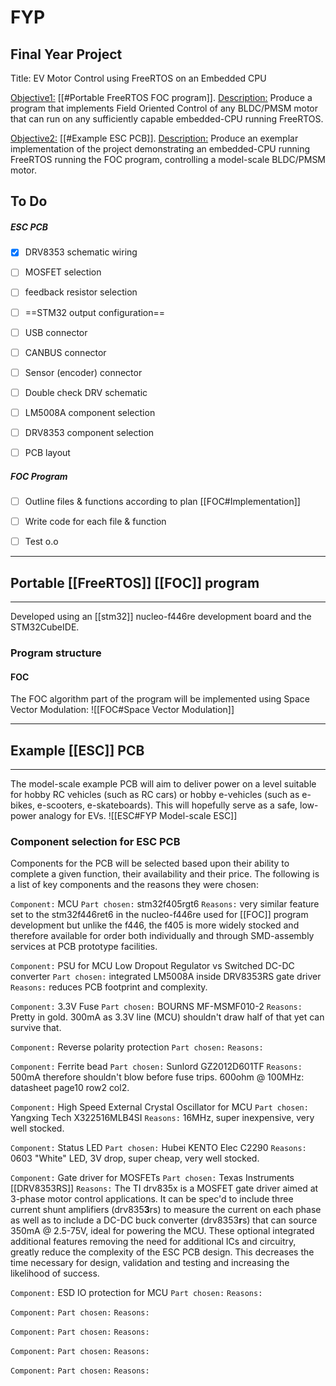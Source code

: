 # FYP
## Final Year Project
Title: EV Motor Control using FreeRTOS on an Embedded CPU

<u>Objective1:</u> [[#Portable FreeRTOS FOC program]]. 
<u>Description:</u> Produce a program that implements Field Oriented Control of any BLDC/PMSM motor that can run on any sufficiently capable embedded-CPU running FreeRTOS. 

<u>Objective2:</u> [[#Example ESC PCB]]. 
<u>Description:</u> Produce an exemplar implementation of the project demonstrating an embedded-CPU running FreeRTOS running the FOC program, controlling a model-scale BLDC/PMSM motor.  


## To Do
##### ESC PCB
- [x] DRV8353 schematic wiring
- [ ] MOSFET selection 
- [ ] feedback resistor selection 
- [ ] ==STM32 output configuration== 
- [ ] USB connector 
- [ ] CANBUS connector 
- [ ] Sensor (encoder) connector 

- [ ] Double check DRV schematic
- [ ] LM5008A component selection 
- [ ] DRV8353 component selection 
- [ ] PCB layout 

##### FOC Program
- [ ] Outline files & functions according to plan [[FOC#Implementation]]
- [ ] Write code for each file & function
- [ ] Test o.o


---
## Portable [[FreeRTOS]] [[FOC]] program
---
Developed using an [[stm32]] nucleo-f446re development board and the STM32CubeIDE.

### Program structure

#### FOC
The FOC algorithm part of the program will be implemented using Space Vector Modulation: 
![[FOC#Space Vector Modulation]]


---
## Example [[ESC]] PCB
---
The model-scale example PCB will aim to deliver power on a level suitable for hobby RC vehicles (such as RC cars) or hobby e-vehicles (such as e-bikes, e-scooters, e-skateboards).
This will hopefully serve as a safe, low-power analogy for EVs. 
![[ESC#FYP Model-scale ESC]]

### Component selection for ESC PCB
Components for the PCB will be selected based upon their ability to complete a given function, their availability and their price.
The following is a list of key components and the reasons they were chosen:

`Component:` MCU
`Part chosen:` stm32f405rgt6
`Reasons:` very similar feature set to the stm32f446ret6 in the nucleo-f446re used for [[FOC]] program development but unlike the f446, the f405 is more widely stocked and therefore available for order both individually and through SMD-assembly services at PCB prototype facilities. 

`Component:` PSU for MCU
Low Dropout Regulator vs Switched DC-DC converter
`Part chosen:` integrated LM5008A inside DRV8353RS gate driver
`Reasons:` reduces PCB footprint and complexity.  

`Component:` 3.3V Fuse 
`Part chosen:`  BOURNS MF-MSMF010-2
`Reasons:` Pretty in gold. 300mA as 3.3V line (MCU) shouldn't draw half of that yet can survive that. 

`Component:` Reverse polarity protection 
`Part chosen:` 
`Reasons:` 

`Component:` Ferrite bead
`Part chosen:` Sunlord GZ2012D601TF
`Reasons:` 500mA therefore shouldn't blow before fuse trips. 600ohm @ 100MHz: datasheet page10 row2 col2.  

`Component:` High Speed External Crystal Oscillator for MCU 
`Part chosen:` Yangxing Tech X322516MLB4SI
`Reasons:` 16MHz, super inexpensive, very well stocked. 

`Component:` Status LED
`Part chosen:` Hubei KENTO Elec C2290
`Reasons:` 0603 "White" LED, 3V drop, super cheap, very well stocked. 

`Component:` Gate driver for MOSFETs
`Part chosen:` Texas Instruments [[DRV8353RS]]
`Reasons:` The TI drv835x is a MOSFET gate driver aimed at 3-phase motor control applications. It can be spec'd to include three current shunt amplifiers (drv835**3**rs) to measure the current on each phase as well as to include a DC-DC buck converter (drv8353**r**s) that can source 350mA @ 2.5-75V, ideal for powering the MCU.
These optional integrated additional features removing the need for additional ICs and circuitry, greatly reduce the complexity of the ESC PCB design. This decreases the time necessary for design, validation and testing and increasing the likelihood of success. 


`Component:` ESD IO protection for MCU
`Part chosen:` 
`Reasons:` 

`Component:` 
`Part chosen:` 
`Reasons:` 

`Component:` 
`Part chosen:` 
`Reasons:` 

`Component:` 
`Part chosen:` 
`Reasons:` 

`Component:` 
`Part chosen:` 
`Reasons:` 
